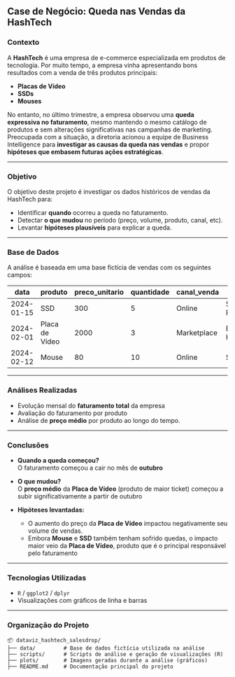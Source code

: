 ## Case de Negócio: Queda nas Vendas da HashTech

### Contexto

A **HashTech** é uma empresa de e-commerce especializada em produtos de tecnologia. Por muito tempo, a empresa vinha apresentando bons resultados com a venda de três produtos principais:

- **Placas de Vídeo**
- **SSDs**
- **Mouses**

No entanto, no último trimestre, a empresa observou uma **queda expressiva no faturamento**, mesmo mantendo o mesmo catálogo de produtos e sem alterações significativas nas campanhas de marketing. Preocupada com a situação, a diretoria acionou a equipe de Business Intelligence para **investigar as causas da queda nas vendas** e propor **hipóteses que embasem futuras ações estratégicas**.

---

### Objetivo

O objetivo deste projeto é investigar os dados históricos de vendas da HashTech para:

- Identificar **quando** ocorreu a queda no faturamento.
- Detectar **o que mudou** no período (preço, volume, produto, canal, etc).
- Levantar **hipóteses plausíveis** para explicar a queda.

---

### Base de Dados

A análise é baseada em uma base fictícia de vendas com os seguintes campos:

| data       | produto         | preco_unitario | quantidade | canal_venda | cidade         |
|------------|------------------|----------------|------------|-------------|----------------|
| 2024-01-15 | SSD              | 300            | 5          | Online      | São Paulo      |
| 2024-02-01 | Placa de Vídeo   | 2000           | 3          | Marketplace | Belo Horizonte |
| 2024-02-12 | Mouse            | 80             | 10         | Online      | Salvador       |

---

### Análises Realizadas

- Evolução mensal do **faturamento total** da empresa
- Avaliação do faturamento por produto
- Análise de **preço médio** por produto ao longo do tempo.

---

### Conclusões

- **Quando a queda começou?**  
  O faturamento começou a cair no mês de **outubro**

- **O que mudou?**  
  O **preço médio** da **Placa de Vídeo** (produto de maior ticket) começou a subir significativamente a partir de outubro

- **Hipóteses levantadas:**  
  - O aumento do preço da **Placa de Vídeo** impactou negativamente seu volume de vendas.  
  - Embora **Mouse** e **SSD** também tenham sofrido quedas, o impacto maior veio da **Placa de Vídeo**, produto que é o principal responsável pelo faturamento

---

### Tecnologias Utilizadas

- `R` / `ggplot2` / `dplyr`
- Visualizações com gráficos de linha e barras

---

### Organização do Projeto

```text
📦 dataviz_hashtech_salesdrop/
├── data/         # Base de dados fictícia utilizada na análise
├── scripts/      # Scripts de análise e geração de visualizações (R)
├── plots/        # Imagens geradas durante a análise (gráficos)
├── README.md     # Documentação principal do projeto
```
